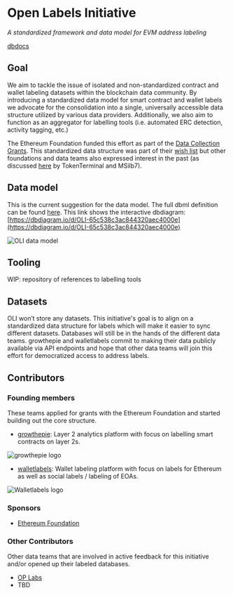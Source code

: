 # Open Labels Initiative
*A standardized framework and data model for EVM address labeling*

[dbdocs](https://dbdocs.io/matthias/OpenLabelsInitiative)

## Goal
We aim to tackle the issue of isolated and non-standardized contract and wallet labeling datasets within the blockchain data community. By introducing a standardized data model for smart contract and wallet labels we advocate for the consolidation into a single, universally accessible data structure utilized by various data providers. Additionally, we also aim to function as an aggregator for labelling tools (i.e. automated ERC detection, activity tagging, etc.)

The Ethereum Foundation funded this effort as part of the [Data Collection Grants](https://esp.ethereum.foundation/data-collection-grants). This standardized data structure was part of their [wish list](https://notes.ethereum.org/@drigolvc/DataCollectionWishlist) but other foundations and data teams also expressed interest in the past (as discussed [here](https://twitter.com/tokenterminal/status/1694103939602608540) by TokenTerminal and MSilb7). 

## Data model
This is the current suggestion for the data model. The full dbml definition can be found [here](https://github.com/openlabelsinitiative/oli/blob/main/data_model.dbml).
This link shows the interactive dbdiagram: [https://dbdiagram.io/d/OLI-65c538c3ac844320aec4000e](https://dbdiagram.io/d/OLI-65c538c3ac844320aec4000e)

![OLI data model](https://github.com/openlabelsinitiative/OLI/blob/main/data_model.png?raw=true)

## Tooling
WIP: repository of references to labelling tools

## Datasets 
OLI won’t store any datasets. This initiative's goal is to align on a standardized data structure for labels which will make it easier to sync different datasets. Databases will still be in the hands of the different data teams. growthepie and walletlabels commit to making their data publicly available via API endpoints and hope that other data teams will join this effort for democratized access to address labels. 

## Contributors
### Founding members
These teams applied for grants with the Ethereum Foundation and started building out the core structure.
- [growthepie](https://www.growthepie.xyz/): Layer 2 analytics platform with focus on labelling smart contracts on layer 2s.

![growthepie logo](https://i.ibb.co/cbZ5Bqg/growthepie-logo.png)

- [walletlabels](https://www.walletlabels.xyz/): Wallet labeling platform with focus on labels for Ethereum as well as social labels / labeling of EOAs.

![Walletlabels logo](https://i.ibb.co/DMkw90y/Wallet-Labels-logo.png)

### Sponsors
- [Ethereum Foundation](https://ethereum.foundation/)

### Other Contributors
Other data teams that are involved in active feedback for this initiative and/or opened up their labeled databases.
- [OP Labs](https://www.oplabs.co/)
- TBD

